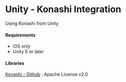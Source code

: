 # Unity - Konashi Integration

Using Konashi from Unity

#### Requirements
- iOS only
- Unity 5 or later

#### Libraries
[Konashi - Github](https://github.com/YUKAI/konashi-ios-sdk) : Apache License v2.0